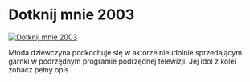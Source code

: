 Dotknij mnie 2003 
=============
[![Dotknij mnie 2003 ](http://vidos.pl/images/player.gif)](http://vidos.pl/dotknij-mnie-2003)

 Młoda dziewczyna podkochuje się w aktorze nieudolnie sprzedającym garnki w podrzędnym programie podrzędnej telewizji. Jej idol z kolei zobacz pełny opis
